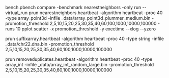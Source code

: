 bench.pbench compare -benchmark nearestneighbors -only run --virtual_run
prun nearestneighbors.heartbeat -algorithm heartbeat -proc 40 -type array_point3d -infile _data/array_point3d_plummer_medium.bin -promotion_threshold 2,5,10,15,20,25,30,35,40,60,100,1000,10000,100000 -runs 10
pplot scatter -x promotion_threshold -y exectime --xlog --yzero


prun suffixarray.heartbeat -algorithm heartbeat -proc 40 -type string -infile _data/chr22.dna.bin -promotion_threshold 2,5,10,15,20,25,30,35,40,60,100,1000,10000,100000

prun removeduplicates.heartbeat -algorithm heartbeat -proc 40 -type array_int -infile _data/array_int_random_large.bin -promotion_threshold 2,5,10,15,20,25,30,35,40,60,100,1000,10000,100000